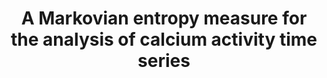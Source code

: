---
title: "A Markovian entropy measure for the analysis of calcium activity time series"
collection: publications
permalink: /publication/MarkovianEntropy
excerpt: 'Unlike mature neurons, <i>Xenopus laevis</i> neural progenitors do not display stereotyped spiking behavior in their calcium dynamics, precluding the use of spike-counting algorithms to analyze time-series datasets. Jointly with Andy Halleran, we developed an algorithm that represents the calcium dynamics as a Markov process and calculates the entropy associated with the corresponding transition matrix. Our method was able to separate the calcium activity datasets from developmentally-distinct stages of progenitor cells more strongly than conventional methods.'
pdf: '/files/pdf/papers/MarkovianEntropy.pdf'
doi: 'https://doi.org/10.1371/journal.pone.0168342'
citation: '<b>Marken JP</b> * , Halleran AD * , Rahman A, Odorizzi L, LeFew MC, Golino CA, <u>Kemper P</u>, <u>Saha MS</u>. <i>PLoS One</i>, 2016 Dec 15.'
image: '/images/ResearchProgram.png'
---